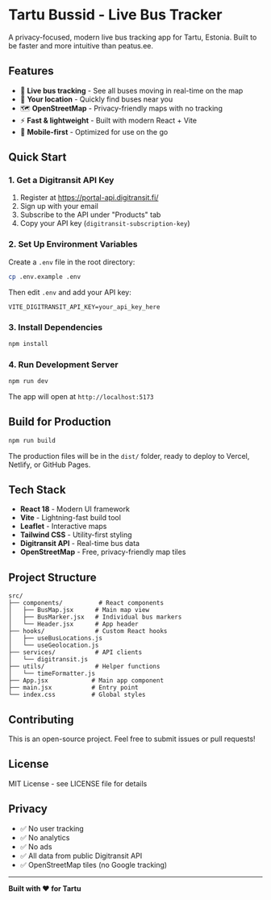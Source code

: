# Tartu Bussid - Live Bus Tracker

A privacy-focused, modern live bus tracking app for Tartu, Estonia. Built to be faster and more intuitive than peatus.ee.

## Features

- 🚌 **Live bus tracking** - See all buses moving in real-time on the map
- 📍 **Your location** - Quickly find buses near you
- 🗺️ **OpenStreetMap** - Privacy-friendly maps with no tracking
- ⚡ **Fast & lightweight** - Built with modern React + Vite
- 📱 **Mobile-first** - Optimized for use on the go

## Quick Start

### 1. Get a Digitransit API Key

1. Register at https://portal-api.digitransit.fi/
2. Sign up with your email
3. Subscribe to the API under "Products" tab
4. Copy your API key (`digitransit-subscription-key`)

### 2. Set Up Environment Variables

Create a `.env` file in the root directory:

```bash
cp .env.example .env
```

Then edit `.env` and add your API key:

```
VITE_DIGITRANSIT_API_KEY=your_api_key_here
```

### 3. Install Dependencies

```bash
npm install
```

### 4. Run Development Server

```bash
npm run dev
```

The app will open at `http://localhost:5173`

## Build for Production

```bash
npm run build
```

The production files will be in the `dist/` folder, ready to deploy to Vercel, Netlify, or GitHub Pages.

## Tech Stack

- **React 18** - Modern UI framework
- **Vite** - Lightning-fast build tool
- **Leaflet** - Interactive maps
- **Tailwind CSS** - Utility-first styling
- **Digitransit API** - Real-time bus data
- **OpenStreetMap** - Free, privacy-friendly map tiles

## Project Structure

```
src/
├── components/          # React components
│   ├── BusMap.jsx      # Main map view
│   ├── BusMarker.jsx   # Individual bus markers
│   └── Header.jsx      # App header
├── hooks/              # Custom React hooks
│   ├── useBusLocations.js
│   └── useGeolocation.js
├── services/           # API clients
│   └── digitransit.js
├── utils/              # Helper functions
│   └── timeFormatter.js
├── App.jsx            # Main app component
├── main.jsx           # Entry point
└── index.css          # Global styles
```

## Contributing

This is an open-source project. Feel free to submit issues or pull requests!

## License

MIT License - see LICENSE file for details

## Privacy

- ✅ No user tracking
- ✅ No analytics
- ✅ No ads
- ✅ All data from public Digitransit API
- ✅ OpenStreetMap tiles (no Google tracking)

---

**Built with ❤️ for Tartu**
